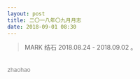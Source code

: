 ```yaml
---
layout: post
title: 二〇一八年〇九月月志
date: 2018-09-01 08:30
---
```


> MARK 结石 2018.08.24 - 2018.09.02 。
<div>　　　　</div>
<div><font size="2" color="gray">zhaohao</font></div>